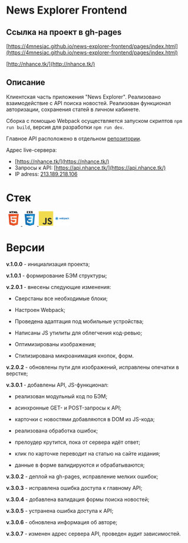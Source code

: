 # News Explorer Frontend

## Ссылка на проект в gh-pages

[https://4mnesiac.github.io/news-explorer-frontend/pages/index.html](https://4mnesiac.github.io/news-explorer-frontend/pages/index.html)

[http://nhance.tk/](http://nhance.tk/)

## Описание

Клиентская часть приложения "News Explorer". Реализовано взаимодействие с API поиска новостей. Реализован функционал авторизации, сохранения статей в личном кабинете.

Сборка с помощью Webpack осуществляется запуском скриптов `npm run build`, версия для разработки `npm run dev`.

Главное API расположено в отдельном [репозитории](https://github.com/4mnesiac/news-explorer).

Адрес live-сервера:

- [https://nhance.tk/](https://nhance.tk/)
- Запросы к API: [https://api.nhance.tk/](https://api.nhance.tk/)
- IP adress: [213.189.218.106](213.189.218.106)

# Стек

<p align="left"> <a href="https://www.w3.org/html/" target="_blank"> <img src="https://raw.githubusercontent.com/devicons/devicon/master/icons/html5/html5-original-wordmark.svg" alt="html5" title="html5" width="40" height="40"/> </a> 
<a href="https://www.w3schools.com/css/" target="_blank"> <img src="https://raw.githubusercontent.com/devicons/devicon/master/icons/css3/css3-original-wordmark.svg" alt="css3" title="css3" width="40" height="40"/> </a> 
<a href="https://developer.mozilla.org/en-US/docs/Web/JavaScript" target="_blank"> <img src="https://raw.githubusercontent.com/devicons/devicon/master/icons/javascript/javascript-original.svg" alt="javascript" title="javascript" width="40" height="40"/></a>
  <a href="https://webpack.js.org" target="_blank"> <img src="https://raw.githubusercontent.com/devicons/devicon/d00d0969292a6569d45b06d3f350f463a0107b0d/icons/webpack/webpack-original-wordmark.svg" alt="webpack" width="40" height="40"/> </a>

# Версии

**v.1.0.0** - инициализация проекта;

**v.1.0.1** - формирование БЭМ структуры;

**v.2.0.1** - внесены следующие изменения:

- Сверстаны все необходимые блоки;

- Настроен Webpack;

- Проведена адаптация под мобильные устройства;

- Написаны JS утилиты для облегчения код-ревью;

- Оптимизированы изображения;

- Стилизирована микроанимация кнопок, форм.

**v.2.0.2** - обновлены пути для изображений, исправлены опечатки в верстке;

**v.3.0.1** - добавлены API, JS-функционал:

- реализован модульный код по БЭМ;

- асинхронные GET- и POST-запросы к API;

- карточки с новостями добавляются в DOM из JS-кода;

- реализована обработка ошибок;

- прелоудер крутится, пока от сервера идёт ответ;

- клик по карточке переводит на статью на сайте издания;

- данные в форме валидируются и обрабатываются;

**v.3.0.2** - деплой на gh-pages, исправление мелких ошибок;

**v.3.0.3** - исправлена ошибка доступа к главному API;

**v.3.0.4** - добавлена валидация формы поиска новостей;

**v.3.0.5** - устранена ошибка доступа к API;

**v.3.0.6** - обновлена информация об авторе;

**v.3.0.7** - изменен адрес сервера API, проведен аудит зависимостей.
